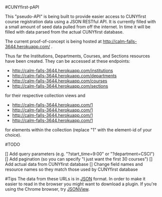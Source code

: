 #CUNYfirst-pAPI

This "pseudo-API" is being built to provide easier access to CUNYfirst course registration data using a JSON RESTful API.  It is currently filled with a small amount of seed data pulled from off the internet.  In time it will be filled with data parsed from the actual CUNYfirst database.

The current proof-of-concept is being hosted at http://calm-falls-3644.herokuapp.com/ .

Thus far the Institutions, Departments, Courses, and Sections resources have been created.  They can be accessed at these endpoints:
-  http://calm-falls-3644.herokuapp.com/institutions
-  http://calm-falls-3644.herokuapp.com/departments
-  http://calm-falls-3644.herokuapp.com/courses
-  http://calm-falls-3644.herokuapp.com/sections

for their respective collection views and 
-  http://calm-falls-3644.herokuapp.com/1
-  http://calm-falls-3644.herokuapp.com/1
-  http://calm-falls-3644.herokuapp.com/1
-  http://calm-falls-3644.herokuapp.com/1

for elements within the collection (replace "1" with the element-id of your choice).

#TODO

[]  Add query parameters (e.g. "?start_time=9:00" or "?department=CSCI")
[]  Add pagination (so you can specify "I just want the first 30 courses")
[]  Add actual data from CUNYfirst database
[]  Change field names and resource names so they match those used by CUNYfirst database

#Tips
The data from these URLs is in [JSON](http://en.wikipedia.org/wiki/JSON) format.  In order to make it easier to read in the browser you might want to download a plugin.  If you're using the Chrome browser, try [JSONView](https://chrome.google.com/webstore/detail/jsonview/chklaanhfefbnpoihckbnefhakgolnmc/related?hl=en).